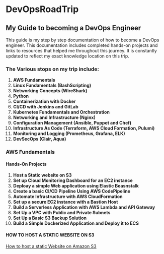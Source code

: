 # DevOpsRoadTrip

## My Guide to becoming a DevOps Engineer
This guide is my step by step documentation of how to become a DevOps engineer. This documentation includes completed hands-on projects and links to resources that helped me throughout this journey. It is constantly updated to reflect my exact knowledge location on this trip.

### The Various stops on my trip include:
1. **AWS Fundamentals**
2. **Linux Fundamentals (BashScripting)**
3. **Networking Concepts (WireShark)**
4. **Python**
5. **Containerization with Docker**
6. **CI/CD with Jenkins and GitLab**
7. **Kubernetes Fundamentals and Orchestration**
8. **Networking and Infrastructure (Nginx)**
9. **Configuration Management (Ansible, Puppet and Chef)**
10. **Infrastructure As Code (Terraform, AWS Cloud Formation, Pulumi)**
11. **Monitoring and Logging (Prometheus, Grafana, ELK)**
12. **DevSecOps (Clair, Aqua)**

### AWS Fundamentals
#### Hands-On Projects
1. **Host a Static website on S3**
2. **Set up Cloud Monitoring Dashboard for an EC2 instance**
3. **Deploay a simple Web application using Elastic Beasnstalk**
4. **Create a basic CI/CD Pipeline Using AWS CodePipeline**
5. **Automate Infrastructure with AWS CloudFormation**
6. **Set up a secure EC2 instance with a Bastion Host**
7. **Build a Serverless Application with AWS Lambda and API Gateway**
8. **Set Up a VPC with Public and Private Subnets**
9. **Set Up a Basic S3 Backup Solution**
10. **Build a Simple Dockerized Application and Deploy it to ECS**

#### HOW TO HOST A  STATIC WEBSITE ON S3
[How to host a static Website on Amazon S3]()

